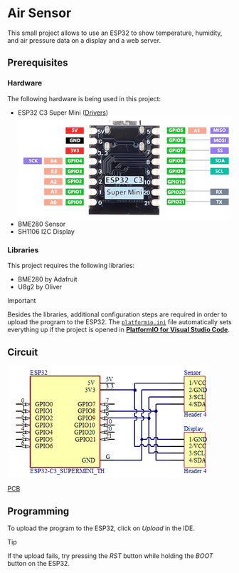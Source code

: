 # Air Sensor

This small project allows to use an ESP32 to show temperature, humidity, and air pressure data on a display and a web server.

## Prerequisites

### Hardware

The following hardware is being used in this project:

- ESP32 C3 Super Mini ([Drivers](https://www.silabs.com/developer-tools/usb-to-uart-bridge-vcp-drivers?tab=downloads))
  ![Pinout](docs/esp-pinout.png)
- BME280 Sensor
- SH1106 I2C Display

### Libraries

This project requires the following libraries:

- BME280 by Adafruit
- U8g2 by Oliver

> [!IMPORTANT]
> Besides the libraries, additional configuration steps are required in order to upload the program to the ESP32. The [`platformio.ini`](platformio.ini) file automatically sets everything up if the project is opened in [**PlatformIO for Visual Studio Code**](https://platformio.org/install/ide?install=vscode).

## Circuit

![Schematic circuit diagram](docs/circuit.png)

[PCB](/pcb/Project%20Outputs%20for%20pcb/altium-printoutsV1.6.PDF)

## Programming

To upload the program to the ESP32, click on _Upload_ in the IDE.

> [!TIP]
> If the upload fails, try pressing the _RST_ button while holding the _BOOT_ button on the ESP32.
